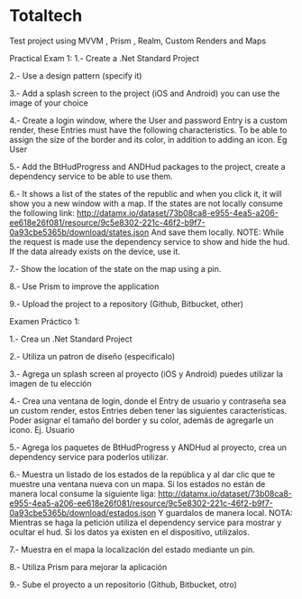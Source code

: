 # Totaltech
Test project using MVVM , Prism , Realm, Custom Renders and Maps

Practical Exam 1: 1.- Create a .Net Standard Project

2.- Use a design pattern (specify it)

3.- Add a splash screen to the project (iOS and Android) you can use the image of your choice

4.- Create a login window, where the User and password Entry is a custom render, these Entries must have the following characteristics. To be able to assign the size of the border and its color, in addition to adding an icon. Eg User

5.- Add the BtHudProgress and ANDHud packages to the project, create a dependency service to be able to use them.

6.- It shows a list of the states of the republic and when you click it, it will show you a new window with a map. If the states are not locally consume the following link: http://datamx.io/dataset/73b08ca8-e955-4ea5-a206-ee618e26f081/resource/9c5e8302-221c-46f2-b9f7-0a93cbe5365b/download/states.json And save them locally. NOTE: While the request is made use the dependency service to show and hide the hud. If the data already exists on the device, use it.

7.- Show the location of the state on the map using a pin. 

8.- Use Prism to improve the application

9.- Upload the project to a repository (Github, Bitbucket, other)

Examen Práctico 1:

1.- Crea un .Net Standard Project

2.- Utiliza un patron de diseño (especificalo)

3.- Agrega un splash screen al proyecto (iOS y Android) puedes utilizar la imagen de tu elección

4.- Crea una ventana de login, donde el Entry de usuario y contraseña sea un custom render, estos Entries deben tener las siguientes características.
Poder asignar el tamaño del border y su color, además de agregarle un icono.
Ej.
 Usuario

5.- Agrega los paquetes de BtHudProgress y ANDHud al proyecto, crea un dependency service para poderlos utilizar.

6.- Muestra un listado de los estados de la república y al dar clic que te muestre una ventana nueva con un mapa.
Si los estados no están de manera local consume la siguiente liga:
http://datamx.io/dataset/73b08ca8-e955-4ea5-a206-ee618e26f081/resource/9c5e8302-221c-46f2-b9f7-0a93cbe5365b/download/estados.json
Y guardalos de manera local.
NOTA: Mientras se haga la petición utiliza el dependency service para mostrar y ocultar el hud.
Si los datos ya existen en el dispositivo, utilizalos.

7.- Muestra en el mapa la localización del estado mediante un pin. 

8.- Utiliza Prism para mejorar la aplicación

9.- Sube el proyecto a un repositorio (Github, Bitbucket, otro)



